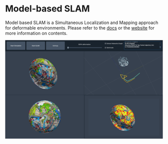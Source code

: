 # Model-based SLAM

Model based SLAM is a Simultaneous Localization and Mapping approach for deformable environments.
Please refer to the [docs](docs) or the [website](https://jonahaag.github.io/MOB-SLAM/) for more information on contents.


![](docs/images/main_gui2.png)
